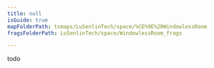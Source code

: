 ```yaml
---
title: null
isGuide: true
mapFolderPath: tsmaps/LuSenlinTech/space/%CE%9E%20WindowlessRoom
fragsFolderPath: LuSenlinTech/space/WindowlessRoom_frags

---
```



<!-- tsGuideRenderComment {"guide":{"id":"tMcorY1Xt","path":"LuSenlinTech/space","fragmentFolderPath":"LuSenlinTech/space/WindowlessRoom_frags"},"fragment":{"id":"tMcorY1Xt","topLevelMapKey":"s7SMNu079","mapKeyChain":"s7SMNu079","guideID":"tMcorY1OJ","guidePath":"c:/GitHub/MuddySpud/MuddySpud.github.io/tsmaps/LuSenlinTech/space/WindowlessRoom.tsmap","chartKey":"s7SMNu079","isLeaf":true,"options":[]}} -->

todo
